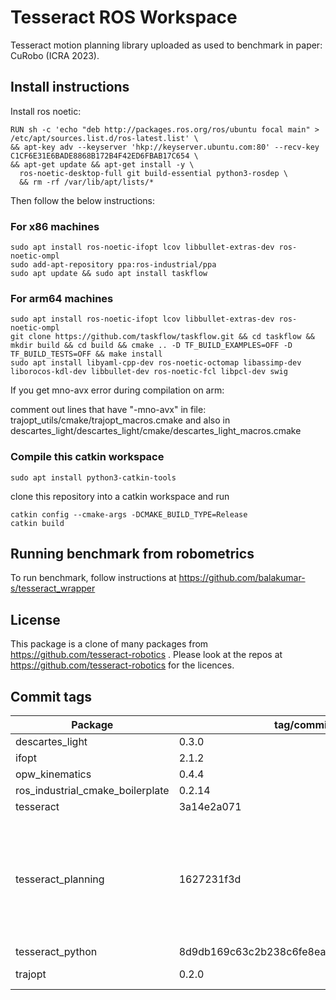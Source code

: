 # Tesseract ROS Workspace

Tesseract motion planning library uploaded as used to benchmark in paper: CuRobo (ICRA 2023).

## Install instructions

Install ros noetic:

```
RUN sh -c 'echo "deb http://packages.ros.org/ros/ubuntu focal main" > /etc/apt/sources.list.d/ros-latest.list' \
&& apt-key adv --keyserver 'hkp://keyserver.ubuntu.com:80' --recv-key C1CF6E31E6BADE8868B172B4F42ED6FBAB17C654 \
&& apt-get update && apt-get install -y \
  ros-noetic-desktop-full git build-essential python3-rosdep \
  && rm -rf /var/lib/apt/lists/*
```

Then follow the below instructions:

### For x86 machines

```
sudo apt install ros-noetic-ifopt lcov libbullet-extras-dev ros-noetic-ompl
sudo add-apt-repository ppa:ros-industrial/ppa
sudo apt update && sudo apt install taskflow 
```

### For arm64 machines

```
sudo apt install ros-noetic-ifopt lcov libbullet-extras-dev ros-noetic-ompl
git clone https://github.com/taskflow/taskflow.git && cd taskflow && mkdir build && cd build && cmake .. -D TF_BUILD_EXAMPLES=OFF -D TF_BUILD_TESTS=OFF && make install
sudo apt install libyaml-cpp-dev ros-noetic-octomap libassimp-dev liborocos-kdl-dev libbullet-dev ros-noetic-fcl libpcl-dev swig
```

If you get mno-avx error during compilation on arm:

comment out lines that have "-mno-avx" in file: trajopt_utils/cmake/trajopt_macros.cmake and also in descartes_light/descartes_light/cmake/descartes_light_macros.cmake

### Compile this catkin workspace

```
sudo apt install python3-catkin-tools
```

clone this repository into a catkin workspace and run

```
catkin config --cmake-args -DCMAKE_BUILD_TYPE=Release
catkin build
```

## Running benchmark from robometrics

To run benchmark, follow instructions at <https://github.com/balakumar-s/tesseract_wrapper>

## License

This package is a clone of many packages from <https://github.com/tesseract-robotics> . Please look at
the repos at <https://github.com/tesseract-robotics> for the licences.


## Commit tags

| Package | tag/commit | Modified?|
|---------|------------|----------|
|descartes_light| 0.3.0 |No|
|ifopt| 2.1.2|No|
|opw_kinematics| 0.4.4|No|
|ros_industrial_cmake_boilerplate| 0.2.14|No|
|tesseract| 3a14e2a071|No|
|tesseract_planning| 1627231f3d|added bitstar to ompl, updated trajopt profile to optimize for zero velocity at end|
|tesseract_python| 8d9db169c63c2b238c6fe8ea06042983cdc51a4a| No|
|trajopt| 0.2.0|disable bpmd |
